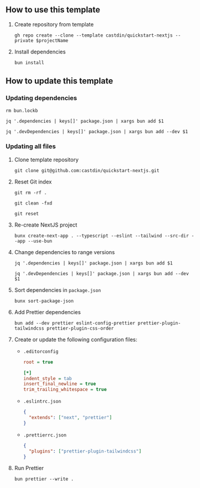 ## How to use this template

1. Create repository from template

   ```
   gh repo create --clone --template castdin/quickstart-nextjs --private $projectName
   ```

2. Install dependencies

   ```
   bun install
   ```

## How to update this template

### Updating dependencies

```
rm bun.lockb
```

```
jq '.dependencies | keys[]' package.json | xargs bun add $1
```

```
jq '.devDependencies | keys[]' package.json | xargs bun add --dev $1
```

### Updating all files

1.  Clone template repository

    ```
    git clone git@github.com:castdin/quickstart-nextjs.git
    ```

1.  Reset Git index

    ```
    git rm -rf .
    ```

    ```
    git clean -fxd
    ```

    ```
    git reset
    ```

1.  Re-create NextJS project

    ```
    bunx create-next-app . --typescript --eslint --tailwind --src-dir --app --use-bun
    ```

1.  Change dependencies to range versions

    ```
    jq '.dependencies | keys[]' package.json | xargs bun add $1
    ```

    ```
    jq '.devDependencies | keys[]' package.json | xargs bun add --dev $1
    ```

1.  Sort dependencies in `package.json`

    ```
    bunx sort-package-json
    ```

1.  Add Prettier dependencies

    ```
    bun add --dev prettier eslint-config-prettier prettier-plugin-tailwindcss prettier-plugin-css-order
    ```

1.  Create or update the following configuration files:

    - `.editorconfig`

      ```ini
      root = true

      [*]
      indent_style = tab
      insert_final_newline = true
      trim_trailing_whitespace = true

      ```

    - `.eslintrc.json`

      ```json
      {
      	"extends": ["next", "prettier"]
      }
      ```

    - `.prettierrc.json`

      ```json
      {
      	"plugins": ["prettier-plugin-tailwindcss"]
      }
      ```

1.  Run Prettier

    ```
    bun prettier --write .
    ```
